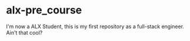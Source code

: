 # alx-pre_course
I'm now a ALX Student, this is my first repository as a full-stack engineer. Ain't that cool?
